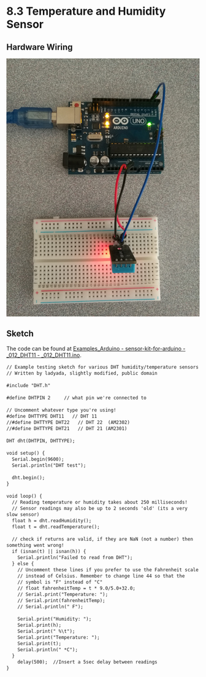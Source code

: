 # 8.3 Temperature and Humidity Sensor

## Hardware Wiring

![Image](../../Examples/sensor-kit-for-arduino/012_DHT11.jpg)


## Sketch

The code can be found at [Examples_Arduino - sensor-kit-for-arduino - _012_DHT11 - _012_DHT11.ino](https://github.com/LongerVisionRobot/Examples_Arduino/blob/master/sensor-kit-for-arduino/_012_DHT11/_012_DHT11.ino).
```
// Example testing sketch for various DHT humidity/temperature sensors
// Written by ladyada, slightly modified, public domain

#include "DHT.h"

#define DHTPIN 2     // what pin we're connected to

// Uncomment whatever type you're using!
#define DHTTYPE DHT11   // DHT 11 
//#define DHTTYPE DHT22   // DHT 22  (AM2302)
//#define DHTTYPE DHT21   // DHT 21 (AM2301)

DHT dht(DHTPIN, DHTTYPE);

void setup() {
  Serial.begin(9600);
  Serial.println("DHT test");

  dht.begin();
}

void loop() {
  // Reading temperature or humidity takes about 250 milliseconds!
  // Sensor readings may also be up to 2 seconds 'old' (its a very slow sensor)
  float h = dht.readHumidity();
  float t = dht.readTemperature();

  // check if returns are valid, if they are NaN (not a number) then something went wrong!
  if (isnan(t) || isnan(h)) {
    Serial.println("Failed to read from DHT");
  } else {
    // Uncomment these lines if you prefer to use the Fahrenheit scale 
    // instead of Celsius. Remember to change line 44 so that the 
    // symbol is "F" instead of "C"
    // float fahrenheitTemp = t * 9.0/5.0+32.0;
    // Serial.print("Temperature: ");
    // Serial.print(fahrenheitTemp);
    // Serial.println(" F");
    
    Serial.print("Humidity: ");
    Serial.print(h);
    Serial.print(" %\t");
    Serial.print("Temperature: ");
    Serial.print(t);
    Serial.println(" *C");
  }
    delay(500);  //Insert a 5sec delay between readings
}
```